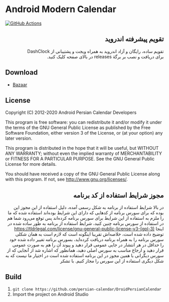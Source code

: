 # Android Modern Calendar

[![GitHub Actions](https://action-badges.now.sh/persian-calendar/DroidPersianCalendar?workflow=android)](https://github.com/persian-calendar/DroidPersianCalendar/actions)

<div dir=rtl>

## تقویم پیشرفته اندروید

تقویم ساده، رایگان و آزاد اندروید به همراه ویجت و پشتیبانی از DashClock  
برای دریافت و نصب بر برگهٔ releases در بالای صفحه کلیک کنید.

</div>

## Download


- [Bazaar](http://cafebazaar.ir/app/ir.rchookan.calendar)

## License

Copyright (C) 2012-2020  Android Persian Calendar Developers

This program is free software: you can redistribute it and/or modify 
it under the terms of the GNU General Public License as published by 
the Free Software Foundation, either version 3 of the License, or 
(at your option) any later version.

This program is distributed in the hope that it will be useful, 
but WITHOUT ANY WARRANTY; without even the implied warranty of 
MERCHANTABILITY or FITNESS FOR A PARTICULAR PURPOSE.  See the 
GNU General Public License for more details.

You should have received a copy of the GNU General Public License 
along with this program.  If not, see http://www.gnu.org/licenses/.

<div dir=rtl>
  
## مجوز شرایط استفاده از کد برنامه

در بالا شرایط استفاده از برنامه به شکل رسمی آمده، دلیل استفاده از این مجوز این بوده که برای سورس برنامه از کدهایی که دارای این شرایط بوده‌اند استفاده شده که ما را ملزم به استفاده از این شرایط برای سورس برنامه کرده‌اند پس توقع می‌رود شما هم در استفاده از سورس برنامه چنین کنید، شرایط استفاده از برنامه به طور ساده شده در اینجا
https://tldrlegal.com/license/gnu-general-public-license-v3-(gpl-3)
توضیح داده شده است، خلاصه‌اش تقریبا اینگونه است که لازم است به همان شکلی سورس برنامه را به همراه برنامه دریافت کرده‌اید،  بسورس برنامه تغییر داده شده خود را حداقل در هر انتشار در جایی عمومی قرار دهید و پیوند آن را هم به صورت عمومی قرار دهید و ارجاع مناسب به سورس اصلی دهید، همانطور که اشاره شد از آنجایی که از سورس دیگرانی با همین مجوز در این برنامه استفاده شده است در اختیار ما نیست که به شکل دیگری استفاده از این سورس را مجاز کنیم. با تشکر
</div>

## Build

1. `git clone https://github.com/persian-calendar/DroidPersianCalendar`
1. Import the project on Android Studio

